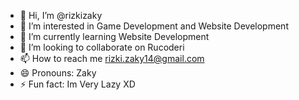 - 👋 Hi, I’m @rizkizaky
- 👀 I’m interested in Game Development and Website Development
- 🌱 I’m currently learning Website Development
- 💞️ I’m looking to collaborate on Rucoderi
- 📫 How to reach me rizki.zaky14@gmail.com
- 😄 Pronouns: Zaky
- ⚡ Fun fact: Im Very Lazy XD

<!---
rizkizaky/rizkizaky is a ✨ special ✨ repository because its `README.md` (this file) appears on your GitHub profile.
You can click the Preview link to take a look at your changes.
--->
